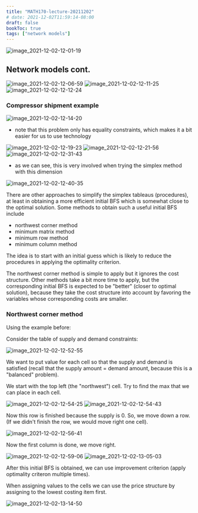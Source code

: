 ```yaml
---
title: "MATH170-lecture-20211202"
# date: 2021-12-02T11:59:14-08:00
draft: false
bookToc: true
tags: ["network models"]
---
```


![image_2021-12-02-12-01-19](/notes/image_2021-12-02-12-01-19.png)

## Network models cont.

![image_2021-12-02-12-06-59](/notes/image_2021-12-02-12-06-59.png)
![image_2021-12-02-12-11-25](/notes/image_2021-12-02-12-11-25.png)
![image_2021-12-02-12-12-24](/notes/image_2021-12-02-12-12-24.png)

### Compressor shipment example

![image_2021-12-02-12-14-20](/notes/image_2021-12-02-12-14-20.png)

- note that this problem only has equality constraints, which makes it a bit easier for us to use technology

![image_2021-12-02-12-19-23](/notes/image_2021-12-02-12-19-23.png)
![image_2021-12-02-12-21-56](/notes/image_2021-12-02-12-21-56.png)
![image_2021-12-02-12-31-43](/notes/image_2021-12-02-12-31-43.png)

- as we can see, this is very involved when trying the simplex method with this dimension

![image_2021-12-02-12-40-35](/notes/image_2021-12-02-12-40-35.png)

There are other approaches to simplify the simplex tableaus (procedures), at least in obtaining a more efficient initial BFS which is somewhat close to the optimal solution.
Some methods to obtain such a useful initial BFS include

- northwest corner method
- minimum matrix method
- minimum row method
- minimum column method

The idea is to start with an initial guess which is likely to reduce the procedures in applying the optimality criterion.

The northwest corner method is simple to apply but it ignores the cost structure.
Other methods take a bit more time to apply, but the corresponding initial BFS is expected to be "better" (closer to optimal solution), because they take the cost structure into account by favoring the variables whose corresponding costs are smaller.

### Northwest corner method

Using the example before:

Consider the table of supply and demand constraints:

![image_2021-12-02-12-52-55](/notes/image_2021-12-02-12-52-55.png)

We want to put value for each cell so that the supply and demand is satisfied (recall that the supply amount = demand amount, because this is a "balanced" problem).

We start with the top left (the "northwest") cell.
Try to find the max that we can place in each cell.

![image_2021-12-02-12-54-25](/notes/image_2021-12-02-12-54-25.png)
![image_2021-12-02-12-54-43](/notes/image_2021-12-02-12-54-43.png)

Now this row is finished because the supply is 0.
So, we move down a row.
(If we didn't finish the row, we would move right one cell).

![image_2021-12-02-12-56-41](/notes/image_2021-12-02-12-56-41.png)

Now the first column is done, we move right.

![image_2021-12-02-12-59-06](/notes/image_2021-12-02-12-59-06.png)
![image_2021-12-02-13-05-03](/notes/image_2021-12-02-13-05-03.png)

After this initial BFS is obtained, we can use improvement criterion (apply optimality criteron multiple times).

When assigning values to the cells we can use the price structure by assigning to the lowest costing item first.

![image_2021-12-02-13-14-50](/notes/image_2021-12-02-13-14-50.png)

